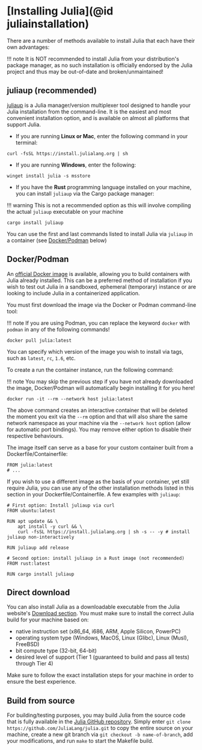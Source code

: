 # [Installing Julia](@id juliainstallation)

There are a number of methods available to install Julia that each have their own advantages:

!!! note
    It is NOT recommended to install Julia from your distribution's package manager, as no such installation 
    is officially endorsed by the Julia project and thus may be out-of-date and broken/unmaintained!

## juliaup (recommended)

[juliaup](https://github.com/JuliaLang/juliaup.git) is a Julia manager/version multiplexer tool designed to handle your Julia
installation from the command-line. 
It is the easiest and most convenient installation option, and is available on almost all platforms that support Julia.

- If you are running **Linux or Mac**, enter the following command in your terminal:
```
curl -fsSL https://install.julialang.org | sh
```  

- If you are running **Windows**, enter the following:
```
winget install julia -s msstore
```

- If you have the **Rust** programming language installed on your machine, you can install `juliaup` via the Cargo package manager:

!!! warning
    This is not a recommended option as this will involve compiling the actual `juliaup` executable on your machine

```
cargo install juliaup
``` 

You can use the first and last commands listed to install Julia via `juliaup` in a container (see [Docker/Podman](#Docker/Podman) below)

## Docker/Podman

An [official Docker image](https://hub.docker.com/_/julia) is available, allowing you to build containers with Julia already installed.
This can be a preferred method of installation if you wish to test out Julia in a sandboxed, ephemeral (temporary) instance or are looking 
to  include Julia in a containerized application.

You must first download the image via the Docker or Podman command-line tool:

!!! note
    If you are using Podman, you can replace the keyword `docker` with `podman` in any of the following commands!

```
docker pull julia:latest
```

You can specify which version of the image you wish to install via tags, such as `latest`, `rc`, `1.6`, etc.

To create a run the container instance, run the following command:

!!! note
    You may skip the previous step if you have not already downloaded the image, Docker/Podman will automatically begin installing it for 
    you here!

```
docker run -it --rm --network host julia:latest
```

The above command creates an interactive container that will be deleted the moment you exit via the `--rm` option and that will also 
share the same network namespace as your machine via the `--network host` option (allow for automatic port bindings). You may remove
either option to disable their respective behaviours.

The image itself can serve as a base for your custom container built from a Dockerfile/Containerfile:

```
FROM julia:latest
# ...
```

If you wish to use a different image as the basis of your container, yet still require Julia, you can use any of the other installation
methods listed in this section in your Dockerfile/Containerfile. A few examples with `juliaup`:

```
# First option: Install juliaup via curl
FROM ubuntu:latest

RUN apt update && \
    apt install -y curl && \
    curl -fsSL https://install.julialang.org | sh -s -- -y # install juliaup non-interactively

RUN juliaup add release

# Second option: install juliaup in a Rust image (not recommended)
FROM rust:latest

RUN cargo install juliaup
```

## Direct download

You can also install Julia as a downloadable executable from the Julia website's [Download section](https://julialang.org/downloads/). 
You must make sure to install the correct Julia build for your machine based on:
- native instruction set (x86_64, i686, ARM, Apple Silicon, PowerPC)
- operating system type (Windows, MacOS, Linux (Glibc), Linux (Musl), FreeBSD)
- bit compute type (32-bit, 64-bit)
- desired level of support (Tier 1 (guaranteed to build and pass all tests) through Tier 4)

Make sure to follow the exact installation steps for your machine in order to ensure the best experience.

## Build from source

For building/testing purposes, you may build Julia from the source code that is fully available in the [Julia GitHub repository](https://github.com/JuliaLang/julia.git).
Simply enter `git clone https://github.com/JuliaLang/julia.git` to copy the entire source on your machine, create a new git branch via `git checkout -b name-of-branch`,
add your modifications, and run `make` to start the Makefile build.
